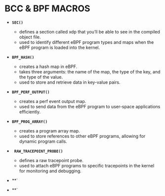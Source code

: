 # BCC & BPF MACROS

- **`SEC()`**
    * defines a section called xdp that you’ll be able to see in the compiled object file.
    * used to identify different eBPF program types and maps when the eBPF program is loaded into the kernel.

- **`BPF_HASH()`**
    * creates a hash map in eBPF.
    * takes three arguments: the name of the map, the type of the key, and the type of the value.
    * used to store and retrieve data in key-value pairs.

- **`BPF_PERF_OUTPUT()`**
    * creates a perf event output map.
    * used to send data from the eBPF program to user-space applications efficiently.

- **`BPF_PROG_ARRAY()`**
    * creates a program array map.
    * used to store references to other eBPF programs, allowing for dynamic program calls.

- **` RAW_TRACEPOINT_PROBE()`**
    * defines a raw tracepoint probe.
    * used to attach eBPF programs to specific tracepoints in the kernel for monitoring and debugging.

- **`

- **`